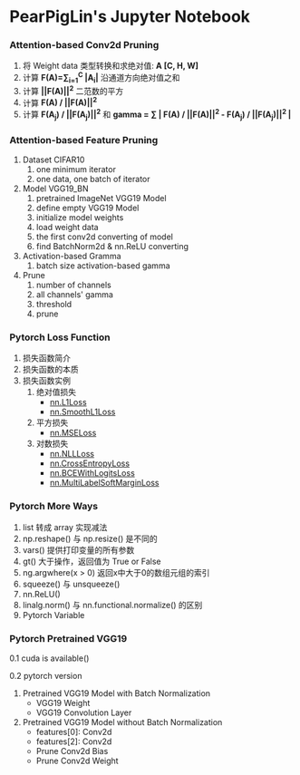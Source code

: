 # PearPigLin's Jupyter Notebook


### Attention-based Conv2d Pruning
1. 将 Weight data 类型转换和求绝对值: **A [C, H, W]**
2. 计算 **F(A)=∑<sub>i=1</sub><sup>C</sup> |A<sub>i</sub>|** 沿通道方向绝对值之和 
3. 计算 **||F(A)||<sup>2</sup>**  二范数的平方
4. 计算 **F(A) / ||F(A)||<sup>2</sup>**
5. 计算 **F(A<sub>j</sub>) / ||F(A<sub>j</sub>)||<sup>2</sup>** 和 **gamma = ∑ | F(A) / ||F(A)||<sup>2</sup> - F(A<sub>j</sub>) / ||F(A<sub>j</sub>)||<sup>2</sup> |**


### Attention-based Feature Pruning
1. Dataset CIFAR10
    1. one minimum iterator
    2. one data, one batch of iterator
2. Model VGG19_BN
    1. pretrained ImageNet VGG19 Model
    2. define empty VGG19 Model
    3. initialize model weights
    4. load weight data
    5. the first conv2d converting of model
    6. find BatchNorm2d & nn.ReLU converting
3. Activation-based Gramma
    1. batch size activation-based gamma
4. Prune
    1. number of channels
    2. all channels' gamma
    3. threshold
    4. prune

### Pytorch Loss Function
1. 损失函数简介
2. 损失函数的本质
3. 损失函数实例
    1. 绝对值损失
        - [nn.L1Loss](https://pytorch.org/docs/stable/generated/torch.nn.L1Loss.html?highlight=l1loss#torch.nn.L1Loss)
        - [nn.SmoothL1Loss](https://pytorch.org/docs/stable/generated/torch.nn.SmoothL1Loss.html?highlight=smoothl1loss#torch.nn.SmoothL1Loss)
    2. 平方损失
        - [nn.MSELoss](https://pytorch.org/docs/stable/generated/torch.nn.MSELoss.html?highlight=mseloss#torch.nn.MSELoss)
    3. 对数损失
        - [nn.NLLLoss](https://pytorch.org/docs/stable/generated/torch.nn.NLLLoss.html?highlight=nllloss#torch.nn.NLLLoss)
        - [nn.CrossEntropyLoss](https://pytorch.org/docs/stable/generated/torch.nn.CrossEntropyLoss.html#torch.nn.CrossEntropyLoss)
        - [nn.BCEWithLogitsLoss](https://pytorch.org/docs/stable/generated/torch.nn.BCEWithLogitsLoss.html?highlight=bcewithlogitsloss#torch.nn.BCEWithLogitsLoss)
        - [nn.MultiLabelSoftMarginLoss](https://pytorch.org/docs/stable/generated/torch.nn.MultiLabelSoftMarginLoss.html?highlight=multilabelsoftmarginloss#torch.nn.MultiLabelSoftMarginLoss)
    
### Pytorch More Ways
1. list 转成 array 实现减法
2. np.reshape() 与 np.resize() 是不同的
3. vars() 提供打印变量的所有参数
4. gt() 大于操作，返回值为 True or False
5. ng.argwhere(x > 0) 返回x中大于0的数组元组的索引
6. squeeze() 与 unsqueeze()
7. nn.ReLU()
8. linalg.norm() 与 nn.functional.normalize() 的区别
9. Pytorch Variable


### Pytorch Pretrained VGG19
0.1 cuda is available()

0.2 pytorch version
1. Pretrained VGG19 Model with Batch Normalization
	- VGG19 Weight
	- VGG19 Convolution Layer
2. Pretrained VGG19 Model without Batch Normalization
	- features[0]: Conv2d
	- features[2]: Conv2d
	- Prune Conv2d Bias
	- Prune Conv2d Weight